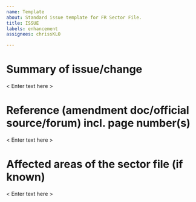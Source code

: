 ```yaml
---
name: Template
about: Standard issue template for FR Sector File.
title: ISSUE
labels: enhancement
assignees: chrissKLO

---
```


# Summary of issue/change

< Enter text here >

# Reference (amendment doc/official source/forum) incl. page number(s)

< Enter text here >

# Affected areas of the sector file (if known)

< Enter text here >
